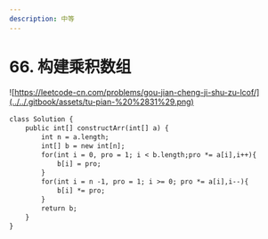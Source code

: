 ```yaml
---
description: 中等
---
```


# 66. 构建乘积数组

![https://leetcode-cn.com/problems/gou-jian-cheng-ji-shu-zu-lcof/](../../.gitbook/assets/tu-pian-%20%2831%29.png)

```text
class Solution {
    public int[] constructArr(int[] a) {
        int n = a.length;
        int[] b = new int[n];
        for(int i = 0, pro = 1; i < b.length;pro *= a[i],i++){
            b[i] = pro;
        }
        for(int i = n -1, pro = 1; i >= 0; pro *= a[i],i--){
            b[i] *= pro;
        }
        return b;
    }
}
```

